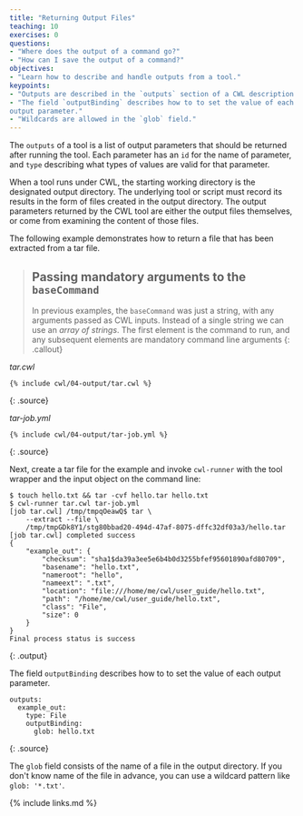 ```yaml
---
title: "Returning Output Files"
teaching: 10
exercises: 0
questions:
- "Where does the output of a command go?"
- "How can I save the output of a command?"
objectives:
- "Learn how to describe and handle outputs from a tool."
keypoints:
- "Outputs are described in the `outputs` section of a CWL description."
- "The field `outputBinding` describes how to to set the value of each
output parameter."
- "Wildcards are allowed in the `glob` field."
---
```

The `outputs` of a tool is a list of output parameters that should be
returned after running the tool.  Each parameter has an `id` for the name
of parameter, and `type` describing what types of values are valid for
that parameter.

When a tool runs under CWL, the starting working directory is the
designated output directory.  The underlying tool or script must record
its results in the form of files created in the output directory.  The
output parameters returned by the CWL tool are either the output files
themselves, or come from examining the content of those files.

The following example demonstrates how to return a file that has been extracted from a tar file.

> ## Passing mandatory arguments to the `baseCommand`
>
> In previous examples, the `baseCommand` was just a string, with any arguments passed as CWL inputs.
> Instead of a single string we can use an _array of strings_.  The first element is the command to run, and
> any subsequent elements are mandatory command line arguments
{: .callout}

*tar.cwl*

~~~
{% include cwl/04-output/tar.cwl %}
~~~
{: .source}

*tar-job.yml*

~~~
{% include cwl/04-output/tar-job.yml %}
~~~
{: .source}

Next, create a tar file for the example and invoke `cwl-runner` with the tool
wrapper and the input object on the command line:

~~~
$ touch hello.txt && tar -cvf hello.tar hello.txt
$ cwl-runner tar.cwl tar-job.yml
[job tar.cwl] /tmp/tmpqOeawQ$ tar \
    --extract --file \
    /tmp/tmpGDk8Y1/stg80bbad20-494d-47af-8075-dffc32df03a3/hello.tar
[job tar.cwl] completed success
{
    "example_out": {
        "checksum": "sha1$da39a3ee5e6b4b0d3255bfef95601890afd80709",
        "basename": "hello.txt",
        "nameroot": "hello",
        "nameext": ".txt",
        "location": "file:///home/me/cwl/user_guide/hello.txt",
        "path": "/home/me/cwl/user_guide/hello.txt",
        "class": "File",
        "size": 0
    }
}
Final process status is success
~~~
{: .output}

The field `outputBinding` describes how to to set the value of each
output parameter.

~~~
outputs:
  example_out:
    type: File
    outputBinding:
      glob: hello.txt
~~~
{: .source}

The `glob` field consists of the name of a file in the output directory.
If you don't know name of the file in advance, you can use a wildcard pattern like `glob: '*.txt'`.

{% include links.md %}
